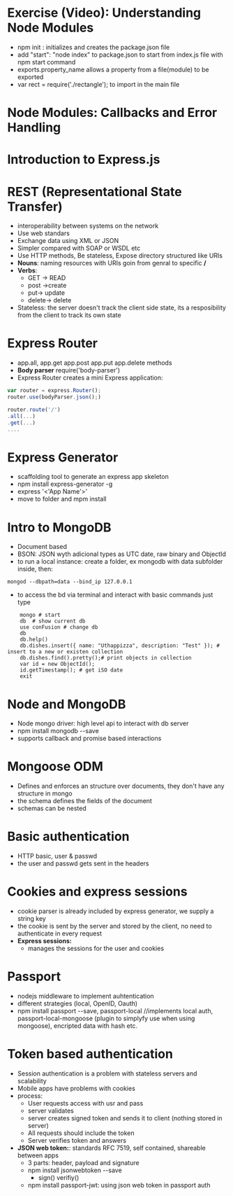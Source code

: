 # Exercise (Video): Understanding Node Modules
- npm init : initializes and creates the package.json file
- add "start": "node index" to package.json to start from index.js file with npm start command
- exports.property_name allows a property from a file(module) to be exported
- var rect = require('./rectangle'); to import in the main file
# Node Modules: Callbacks and Error Handling
# Introduction to Express.js
# REST (Representational State Transfer)
- interoperability between systems on the network
- Use web standars
- Exchange data using XML or JSON
- Simpler compared with SOAP or WSDL etc
- Use HTTP methods, Be stateless, Expose directory structured like URIs
- **Nouns**: naming resources with URIs goin from genral to specific **/** 
- **Verbs**: 
    - GET -> READ    
    - post ->create 
    - put-> update 
    - delete-> delete
- Stateless: the server doesn't track the client side state, its a resposibility from the client to track its own state
# Express Router
- app.all, app.get app.post app.put app.delete methods
- **Body parser** require('body-parser')
- Express Router creates a mini Express application:
```js 
var router = express.Router();
router.use(bodyParser.json();)

router.route('/')
.all(...)
.get(...)
....
```
# Express Generator
- scaffolding tool to generate an express app skeleton
- npm install express-generator -g
- express '<'App Name'>'
- move to folder and mpm install
# Intro to MongoDB
- Document based
- BSON: JSON wyth adicional types as UTC date, raw binary and ObjectId
- to run a local instance: create a folder, ex mongodb with data subfolder inside, then:
```shell
mongod --dbpath=data --bind_ip 127.0.0.1
```
- to access the bd via terminal and interact with basic commands just type
```shell
    mongo # start
    db  # show current db
    use conFusion # change db
    db
    db.help() 
    db.dishes.insert({ name: "Uthappizza", description: "Test" }); # insert to a new or existen collection
    db.dishes.find().pretty();# print objects in collection
    var id = new ObjectId();
    id.getTimestamp(); # get iSO date
    exit
```
# Node and MongoDB
- Node mongo driver: high level api to interact with db server
- npm install mongodb --save
- supports callback and promise based interactions
# Mongoose ODM
- Defines and enforces an structure over documents, they don't have any structure in mongo
- the schema defines the fields of the document
- schemas can be nested
# Basic authentication
- HTTP basic, user & passwd
- the user and passwd gets sent in the headers
# Cookies and express sessions
- cookie parser is already included by express generator, we supply a string key
- the cookie is sent by the server and stored by the client, no need to authenticate in every request
- **Express sessions:**
    - manages the sessions for the user and cookies
# Passport
- nodejs middleware to implement auhtentication 
- different strategies (local, OpenID, Oauth)
- npm install passport --save, passport-local //implements local auth, passport-local-mongoose (plugin to simplyfy use when using mongoose), encripted data with hash etc.
# Token based authentication
- Session authentication is a problem with stateless servers and scalability
- Mobile apps have problems with cookies
- process: 
    - User requests access with usr and pass
    - server validates
    - server creates signed token and sends it to client (nothing stored in server)
    - All requests should include the token
    - Server verifies token and answers
- **JSON web token:**: standards RFC 7519, self contained, shareable between apps
    - 3 parts: header, payload and signature
    - npm install jsonwebtoken --save
        - sign() verifiy()
    - npm install passport-jwt: using json web token in passport auth
     









